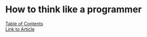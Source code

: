# How to think like a programmer
[Table of Contents](README.md)  
[Link to Article](https://www.freecodecamp.org/news/how-to-think-like-a-programmer-lessons-in-problem-solving-d1d8bf1de7d2/)  